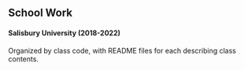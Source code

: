 <h2> School Work </h2> 
<h4> Salisbury University (2018-2022) </h4>

Organized by class code, with README files for each describing class contents.
